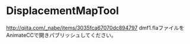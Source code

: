 # DisplacementMapTool
http://qiita.com/_nabe/items/3035fca67070dc894797
dmf1.flaファイルをAnimateCCで開きパブリッシュしてください。
